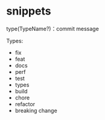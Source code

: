 # snippets
type(TypeName?)：commit message

Types:

- fix
- feat
- docs
- perf
- test
- types
- build
- chore
- refactor
- breaking change